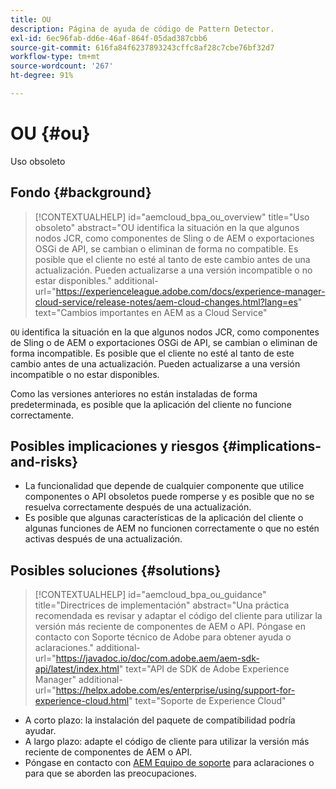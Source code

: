```yaml
---
title: OU
description: Página de ayuda de código de Pattern Detector.
exl-id: 6ec96fab-dd6e-46af-864f-05dad387cbb6
source-git-commit: 616fa84f6237893243cffc8af28c7cbe76bf32d7
workflow-type: tm+mt
source-wordcount: '267'
ht-degree: 91%

---
```


# OU {#ou}

Uso obsoleto

## Fondo {#background}

>[!CONTEXTUALHELP]
>id="aemcloud_bpa_ou_overview"
>title="Uso obsoleto"
>abstract="OU identifica la situación en la que algunos nodos JCR, como componentes de Sling o de AEM o exportaciones OSGi de API, se cambian o eliminan de forma no compatible. Es posible que el cliente no esté al tanto de este cambio antes de una actualización. Pueden actualizarse a una versión incompatible o no estar disponibles."
>additional-url="https://experienceleague.adobe.com/docs/experience-manager-cloud-service/release-notes/aem-cloud-changes.html?lang=es" text="Cambios importantes en AEM as a Cloud Service"

`OU` identifica la situación en la que algunos nodos JCR, como componentes de Sling o de AEM o exportaciones OSGi de API, se cambian o eliminan de forma incompatible. Es posible que el cliente no esté al tanto de este cambio antes de una actualización. Pueden actualizarse a una versión incompatible o no estar disponibles.

Como las versiones anteriores no están instaladas de forma predeterminada, es posible que la aplicación del cliente no funcione correctamente.

## Posibles implicaciones y riesgos {#implications-and-risks}

* La funcionalidad que depende de cualquier componente que utilice componentes o API obsoletos puede romperse y es posible que no se resuelva correctamente después de una actualización.
* Es posible que algunas características de la aplicación del cliente o algunas funciones de AEM no funcionen correctamente o que no estén activas después de una actualización.

## Posibles soluciones {#solutions}

>[!CONTEXTUALHELP]
>id="aemcloud_bpa_ou_guidance"
>title="Directrices de implementación"
>abstract="Una práctica recomendada es revisar y adaptar el código del cliente para utilizar la versión más reciente de componentes de AEM o API. Póngase en contacto con Soporte técnico de Adobe para obtener ayuda o aclaraciones."
>additional-url="https://javadoc.io/doc/com.adobe.aem/aem-sdk-api/latest/index.html" text="API de SDK de Adobe Experience Manager"
>additional-url="https://helpx.adobe.com/es/enterprise/using/support-for-experience-cloud.html" text="Soporte de Experience Cloud"

* A corto plazo: la instalación del paquete de compatibilidad podría ayudar.
* A largo plazo: adapte el código de cliente para utilizar la versión más reciente de componentes de AEM o API.
* Póngase en contacto con [AEM Equipo de soporte](https://helpx.adobe.com/es/enterprise/using/support-for-experience-cloud.html) para aclaraciones o para que se aborden las preocupaciones.
